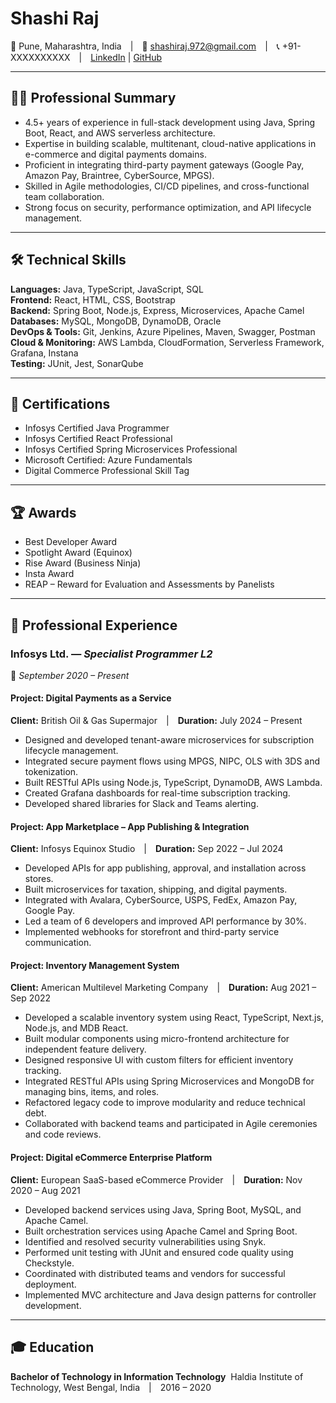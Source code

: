 # Shashi Raj
📍 Pune, Maharashtra, India | 📧 shashiraj.972@gmail.com | 📞 +91-XXXXXXXXXX | [LinkedIn](https://in.linkedin.com/in/shashirajraja) | [GitHub](https://github.com/shashirajraja)

---

## 🧑‍💻 Professional Summary
- 4.5+ years of experience in full-stack development using Java, Spring Boot, React, and AWS serverless architecture.
- Expertise in building scalable, multitenant, cloud-native applications in e-commerce and digital payments domains.
- Proficient in integrating third-party payment gateways (Google Pay, Amazon Pay, Braintree, CyberSource, MPGS).
- Skilled in Agile methodologies, CI/CD pipelines, and cross-functional team collaboration.
- Strong focus on security, performance optimization, and API lifecycle management.

---

## 🛠️ Technical Skills

**Languages:** Java, TypeScript, JavaScript, SQL  
**Frontend:** React, HTML, CSS, Bootstrap  
**Backend:** Spring Boot, Node.js, Express, Microservices, Apache Camel  
**Databases:** MySQL, MongoDB, DynamoDB, Oracle  
**DevOps & Tools:** Git, Jenkins, Azure Pipelines, Maven, Swagger, Postman  
**Cloud & Monitoring:** AWS Lambda, CloudFormation, Serverless Framework, Grafana, Instana  
**Testing:** JUnit, Jest, SonarQube  

---

## 📜 Certifications

- Infosys Certified Java Programmer  
- Infosys Certified React Professional  
- Infosys Certified Spring Microservices Professional  
- Microsoft Certified: Azure Fundamentals  
- Digital Commerce Professional Skill Tag  

---

## 🏆 Awards

- Best Developer Award  
- Spotlight Award (Equinox)  
- Rise Award (Business Ninja)  
- Insta Award  
- REAP – Reward for Evaluation and Assessments by Panelists  

---

## 💼 Professional Experience

### **Infosys Ltd.** — *Specialist Programmer L2*  
📅 *September 2020 – Present*

#### **Project: Digital Payments as a Service**  
**Client:** British Oil & Gas Supermajor | **Duration:** July 2024 – Present  
- Designed and developed tenant-aware microservices for subscription lifecycle management.
- Integrated secure payment flows using MPGS, NIPC, OLS with 3DS and tokenization.
- Built RESTful APIs using Node.js, TypeScript, DynamoDB, AWS Lambda.
- Created Grafana dashboards for real-time subscription tracking.
- Developed shared libraries for Slack and Teams alerting.

#### **Project: App Marketplace – App Publishing & Integration**  
**Client:** Infosys Equinox Studio | **Duration:** Sep 2022 – Jul 2024  
- Developed APIs for app publishing, approval, and installation across stores.
- Built microservices for taxation, shipping, and digital payments.
- Integrated with Avalara, CyberSource, USPS, FedEx, Amazon Pay, Google Pay.
- Led a team of 6 developers and improved API performance by 30%.
- Implemented webhooks for storefront and third-party service communication.

#### **Project: Inventory Management System**  
**Client:** American Multilevel Marketing Company | **Duration:** Aug 2021 – Sep 2022  
- Developed a scalable inventory system using React, TypeScript, Next.js, Node.js, and MDB React.
- Built modular components using micro-frontend architecture for independent feature delivery.
- Designed responsive UI with custom filters for efficient inventory tracking.
- Integrated RESTful APIs using Spring Microservices and MongoDB for managing bins, items, and roles.
- Refactored legacy code to improve modularity and reduce technical debt.
- Collaborated with backend teams and participated in Agile ceremonies and code reviews.

#### **Project: Digital eCommerce Enterprise Platform**  
**Client:** European SaaS-based eCommerce Provider | **Duration:** Nov 2020 – Aug 2021  
- Developed backend services using Java, Spring Boot, MySQL, and Apache Camel.
- Built orchestration services using Apache Camel and Spring Boot.
- Identified and resolved security vulnerabilities using Snyk.
- Performed unit testing with JUnit and ensured code quality using Checkstyle.
- Coordinated with distributed teams and vendors for successful deployment.
- Implemented MVC architecture and Java design patterns for controller development.

---

## 🎓 Education

**Bachelor of Technology in Information Technology**  
Haldia Institute of Technology, West Bengal, India | 2016 – 2020
